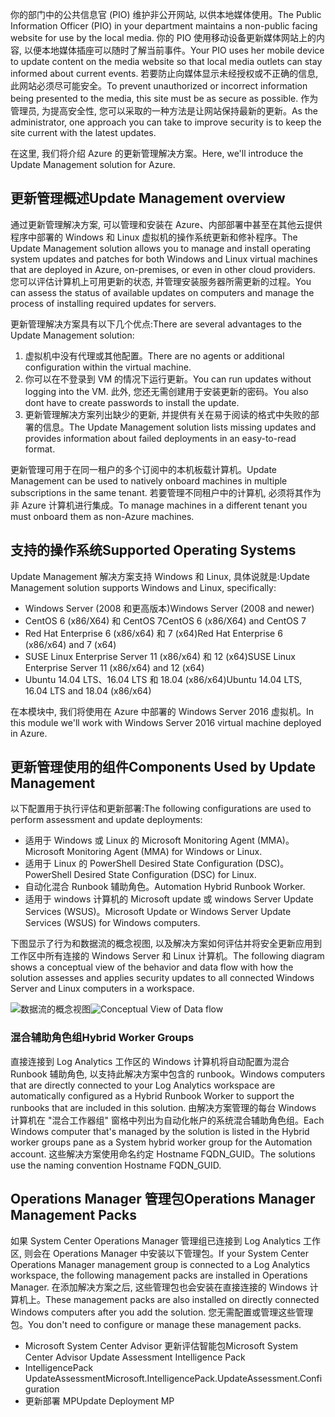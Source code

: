 <span data-ttu-id="22e49-101">你的部门中的公共信息官 (PIO) 维护非公开网站, 以供本地媒体使用。</span><span class="sxs-lookup"><span data-stu-id="22e49-101">The Public Information Officer (PIO) in your department maintains a non-public facing website for use by the local media.</span></span> <span data-ttu-id="22e49-102">你的 PIO 使用移动设备更新媒体网站上的内容, 以便本地媒体插座可以随时了解当前事件。</span><span class="sxs-lookup"><span data-stu-id="22e49-102">Your PIO uses her mobile device to update content on the media website so that local media outlets can stay informed about current events.</span></span> <span data-ttu-id="22e49-103">若要防止向媒体显示未经授权或不正确的信息, 此网站必须尽可能安全。</span><span class="sxs-lookup"><span data-stu-id="22e49-103">To prevent unauthorized or incorrect information being presented to the media, this site must be as secure as possible.</span></span> <span data-ttu-id="22e49-104">作为管理员, 为提高安全性, 您可以采取的一种方法是让网站保持最新的更新。</span><span class="sxs-lookup"><span data-stu-id="22e49-104">As the administrator, one approach you can take to improve security is to keep the site current with the latest updates.</span></span>

<span data-ttu-id="22e49-105">在这里, 我们将介绍 Azure 的更新管理解决方案。</span><span class="sxs-lookup"><span data-stu-id="22e49-105">Here, we'll introduce the Update Management solution for Azure.</span></span>

## <a name="update-management-overview"></a><span data-ttu-id="22e49-106">更新管理概述</span><span class="sxs-lookup"><span data-stu-id="22e49-106">Update Management overview</span></span>

 <span data-ttu-id="22e49-107">通过更新管理解决方案, 可以管理和安装在 Azure、内部部署中甚至在其他云提供程序中部署的 Windows 和 Linux 虚拟机的操作系统更新和修补程序。</span><span class="sxs-lookup"><span data-stu-id="22e49-107">The Update Management solution allows you to manage and install operating system updates and patches for both Windows and Linux virtual machines that are deployed in Azure, on-premises, or even in other cloud providers.</span></span> <span data-ttu-id="22e49-108">您可以评估计算机上可用更新的状态, 并管理安装服务器所需更新的过程。</span><span class="sxs-lookup"><span data-stu-id="22e49-108">You can assess the status of available updates on computers and manage the process of installing required updates for servers.</span></span>  

 <span data-ttu-id="22e49-109">更新管理解决方案具有以下几个优点:</span><span class="sxs-lookup"><span data-stu-id="22e49-109">There are several advantages to the Update Management solution:</span></span>
  1. <span data-ttu-id="22e49-110">虚拟机中没有代理或其他配置。</span><span class="sxs-lookup"><span data-stu-id="22e49-110">There are no agents or additional configuration within the virtual machine.</span></span>
  1. <span data-ttu-id="22e49-111">你可以在不登录到 VM 的情况下运行更新。</span><span class="sxs-lookup"><span data-stu-id="22e49-111">You can run updates without logging into the VM.</span></span> <span data-ttu-id="22e49-112">此外, 您还无需创建用于安装更新的密码。</span><span class="sxs-lookup"><span data-stu-id="22e49-112">You also dont have to create passwords to install the update.</span></span>
  1. <span data-ttu-id="22e49-113">更新管理解决方案列出缺少的更新, 并提供有关在易于阅读的格式中失败的部署的信息。</span><span class="sxs-lookup"><span data-stu-id="22e49-113">The Update Management solution lists missing updates and provides information about failed deployments in an easy-to-read format.</span></span>

<span data-ttu-id="22e49-114">更新管理可用于在同一租户的多个订阅中的本机板载计算机。</span><span class="sxs-lookup"><span data-stu-id="22e49-114">Update Management can be used to natively onboard machines in multiple subscriptions in the same tenant.</span></span> <span data-ttu-id="22e49-115">若要管理不同租户中的计算机, 必须将其作为非 Azure 计算机进行集成。</span><span class="sxs-lookup"><span data-stu-id="22e49-115">To manage machines in a different tenant you must onboard them as non-Azure machines.</span></span>

## <a name="supported-operating-systems"></a><span data-ttu-id="22e49-116">支持的操作系统</span><span class="sxs-lookup"><span data-stu-id="22e49-116">Supported Operating Systems</span></span>

<span data-ttu-id="22e49-117">Update Management 解决方案支持 Windows 和 Linux, 具体说就是:</span><span class="sxs-lookup"><span data-stu-id="22e49-117">Update Management solution supports Windows and Linux, specifically:</span></span>
 - <span data-ttu-id="22e49-118">Windows Server (2008 和更高版本)</span><span class="sxs-lookup"><span data-stu-id="22e49-118">Windows Server (2008 and newer)</span></span>
 - <span data-ttu-id="22e49-119">CentOS 6 (x86/X64) 和 CentOS 7</span><span class="sxs-lookup"><span data-stu-id="22e49-119">CentOS 6 (x86/X64) and CentOS 7</span></span>
 - <span data-ttu-id="22e49-120">Red Hat Enterprise 6 (x86/x64) 和 7 (x64)</span><span class="sxs-lookup"><span data-stu-id="22e49-120">Red Hat Enterprise 6 (x86/x64) and 7 (x64)</span></span>
 - <span data-ttu-id="22e49-121">SUSE Linux Enterprise Server 11 (x86/x64) 和 12 (x64)</span><span class="sxs-lookup"><span data-stu-id="22e49-121">SUSE Linux Enterprise Server 11 (x86/x64) and 12 (x64)</span></span>
 - <span data-ttu-id="22e49-122">Ubuntu 14.04 LTS、16.04 LTS 和 18.04 (x86/x64)</span><span class="sxs-lookup"><span data-stu-id="22e49-122">Ubuntu 14.04 LTS, 16.04 LTS and 18.04 (x86/x64)</span></span>

<span data-ttu-id="22e49-123">在本模块中, 我们将使用在 Azure 中部署的 Windows Server 2016 虚拟机。</span><span class="sxs-lookup"><span data-stu-id="22e49-123">In this module we'll work with Windows Server 2016 virtual machine deployed in Azure.</span></span>
 
## <a name="components-used-by-update-management"></a><span data-ttu-id="22e49-124">更新管理使用的组件</span><span class="sxs-lookup"><span data-stu-id="22e49-124">Components Used by Update Management</span></span>

<span data-ttu-id="22e49-125">以下配置用于执行评估和更新部署:</span><span class="sxs-lookup"><span data-stu-id="22e49-125">The following configurations are used to perform assessment and update deployments:</span></span>

- <span data-ttu-id="22e49-126">适用于 Windows 或 Linux 的 Microsoft Monitoring Agent (MMA)。</span><span class="sxs-lookup"><span data-stu-id="22e49-126">Microsoft Monitoring Agent (MMA) for Windows or Linux.</span></span>
- <span data-ttu-id="22e49-127">适用于 Linux 的 PowerShell Desired State Configuration (DSC)。</span><span class="sxs-lookup"><span data-stu-id="22e49-127">PowerShell Desired State Configuration (DSC) for Linux.</span></span>
- <span data-ttu-id="22e49-128">自动化混合 Runbook 辅助角色。</span><span class="sxs-lookup"><span data-stu-id="22e49-128">Automation Hybrid Runbook Worker.</span></span>
- <span data-ttu-id="22e49-129">适用于 windows 计算机的 Microsoft update 或 windows Server Update Services (WSUS)。</span><span class="sxs-lookup"><span data-stu-id="22e49-129">Microsoft Update or Windows Server Update Services (WSUS) for Windows computers.</span></span>

<span data-ttu-id="22e49-130">下图显示了行为和数据流的概念视图, 以及解决方案如何评估并将安全更新应用到工作区中所有连接的 Windows Server 和 Linux 计算机。</span><span class="sxs-lookup"><span data-stu-id="22e49-130">The following diagram shows a conceptual view of the behavior and data flow with how the solution assesses and applies security updates to all connected Windows Server and Linux computers in a workspace.</span></span>

<span data-ttu-id="22e49-131">![数据流的概念视图](../media/2-conceptual-view-data-flow50.png "数据流的概念视图")</span><span class="sxs-lookup"><span data-stu-id="22e49-131">![Conceptual View of Data flow](../media/2-conceptual-view-data-flow50.png "Conceptual View of Data Flow")</span></span>

### <a name="hybrid-worker-groups"></a><span data-ttu-id="22e49-132">混合辅助角色组</span><span class="sxs-lookup"><span data-stu-id="22e49-132">Hybrid Worker Groups</span></span>

 <span data-ttu-id="22e49-133">直接连接到 Log Analytics 工作区的 Windows 计算机将自动配置为混合 Runbook 辅助角色, 以支持此解决方案中包含的 runbook。</span><span class="sxs-lookup"><span data-stu-id="22e49-133">Windows computers that are directly connected to your Log Analytics workspace are automatically configured as a Hybrid Runbook Worker to support the runbooks that are included in this solution.</span></span> <span data-ttu-id="22e49-134">由解决方案管理的每台 Windows 计算机在 "混合工作器组" 窗格中列出为自动化帐户的系统混合辅助角色组。</span><span class="sxs-lookup"><span data-stu-id="22e49-134">Each Windows computer that's managed by the solution is listed in the Hybrid worker groups pane as a System hybrid worker group for the Automation account.</span></span> <span data-ttu-id="22e49-135">这些解决方案使用命名约定 Hostname FQDN_GUID。</span><span class="sxs-lookup"><span data-stu-id="22e49-135">The solutions use the naming convention Hostname FQDN_GUID.</span></span>

## <a name="operations-manager-management-packs"></a><span data-ttu-id="22e49-136">Operations Manager 管理包</span><span class="sxs-lookup"><span data-stu-id="22e49-136">Operations Manager Management Packs</span></span>

<span data-ttu-id="22e49-137">如果 System Center Operations Manager 管理组已连接到 Log Analytics 工作区, 则会在 Operations Manager 中安装以下管理包。</span><span class="sxs-lookup"><span data-stu-id="22e49-137">If your System Center Operations Manager management group is connected to a Log Analytics workspace, the following management packs are installed in Operations Manager.</span></span> <span data-ttu-id="22e49-138">在添加解决方案之后, 这些管理包也会安装在直接连接的 Windows 计算机上。</span><span class="sxs-lookup"><span data-stu-id="22e49-138">These management packs are also installed on directly connected Windows computers after you add the solution.</span></span> <span data-ttu-id="22e49-139">您无需配置或管理这些管理包。</span><span class="sxs-lookup"><span data-stu-id="22e49-139">You don't need to configure or manage these management packs.</span></span>
- <span data-ttu-id="22e49-140">Microsoft System Center Advisor 更新评估智能包</span><span class="sxs-lookup"><span data-stu-id="22e49-140">Microsoft System Center Advisor Update Assessment Intelligence Pack</span></span> 
- <span data-ttu-id="22e49-141">IntelligencePack UpdateAssessment</span><span class="sxs-lookup"><span data-stu-id="22e49-141">Microsoft.IntelligencePack.UpdateAssessment.Configuration</span></span>
- <span data-ttu-id="22e49-142">更新部署 MP</span><span class="sxs-lookup"><span data-stu-id="22e49-142">Update Deployment MP</span></span>
